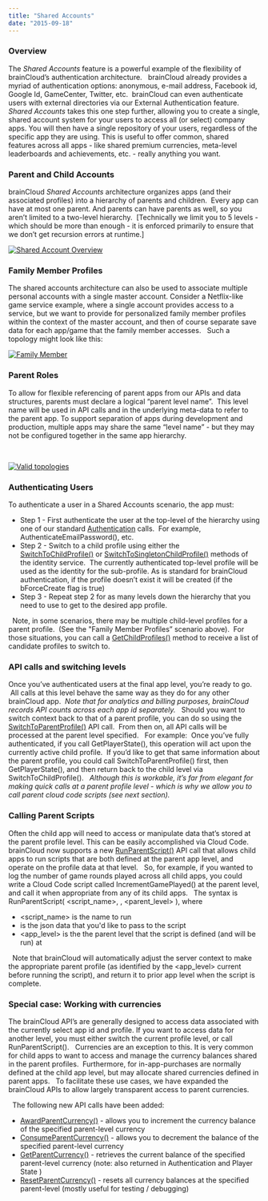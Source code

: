 ```yaml
---
title: "Shared Accounts"
date: "2015-09-18"
---
```


### Overview

The _Shared Accounts_ feature is a powerful example of the flexibility of brainCloud’s authentication architecture.   brainCloud already provides a myriad of authentication options: anonymous, e-mail address, Facebook id, Google Id, GameCenter, Twitter, etc.  brainCloud can even authenticate users with external directories via our External Authentication feature.   _Shared Accounts_ takes this one step further, allowing you to create a single, shared account system for your users to access all (or select) company apps. You will then have a single repository of your users, regardless of the specific app they are using. This is useful to offer common, shared features across all apps - like shared premium currencies, meta-level leaderboards and achievements, etc. - really anything you want.  

### **Parent and Child Accounts**

brainCloud _Shared Accounts_ architecture organizes apps (and their associated profiles) into a hierarchy of parents and children.  Every app can have at most one parent. And parents can have parents as well, so you aren’t limited to a two-level hierarchy.  \[Technically we limit you to 5 levels - which should be more than enough - it is enforced primarily to ensure that we don’t get recursion errors at runtime.\]  

[![Shared Account Overview](images/Shared-Account-Overview-1024x353.png)](images/Shared-Account-Overview.png)

### **Family Member Profiles**

The shared accounts architecture can also be used to associate multiple personal accounts with a single master account. Consider a Netflix-like game service example, where a single account provides access to a service, but we want to provide for personalized family member profiles within the context of the master account, and then of course separate save data for each app/game that the family member accesses.   Such a topology might look like this:

[![Family Member](images/Family-Member-1024x563.png)](images/Family-Member.png)

### **Parent Roles**

To allow for flexible referencing of parent apps from our APIs and data structures, parents must declare a logical “parent level name”.  This level name will be used in API calls and in the underlying meta-data to refer to the parent app. To support separation of apps during development and production, multiple apps may share the same “level name” - but they may not be configured together in the same app hierarchy.

 

[![Valid topologies](images/Valid-topologies-1024x384.png)](images/Valid-topologies.png)

### **Authenticating Users**

To authenticate a user in a Shared Accounts scenario, the app must:

- Step 1 - First authenticate the user at the top-level of the hierarchy using one of our standard [Authentication](/api/capi/authentication) calls.  For example, AuthenticateEmailPassword(), etc.
- Step 2 - Switch to a child profile using either the [SwitchToChildProfile()](/api/capi/identity/switchtochildprofile) or [SwitchToSingletonChildProfile()](/api/capi/identity/switchtosingletonchildprofile) methods of the identity service.  The currently authenticated top-level profile will be used as the identity for the sub-profile. As is standard for brainCloud authentication, if the profile doesn’t exist it will be created (if the bForceCreate flag is true)
- Step 3 - Repeat step 2 for as many levels down the hierarchy that you need to use to get to the desired app profile.

  Note, in some scenarios, there may be multiple child-level profiles for a parent profile.  (See the "Family Member Profiles” scenario above).  For those situations, you can call a [GetChildProfiles()](/api/capi/identity/getchildprofiles) method to receive a list of candidate profiles to switch to.    

### **API calls and switching levels**

Once you’ve authenticated users at the final app level, you’re ready to go.  All calls at this level behave the same way as they do for any other brainCloud app.  _Note that for analytics and billing purposes, brainCloud records API counts across each app id separately._   Should you want to switch context back to that of a parent profile, you can do so using the [SwitchToParentProfile()](/api/capi/identity/switchtoparentprofile) API call.  From then on, all API calls will be processed at the parent level specified.   For example:  Once you’ve fully authenticated, if you call GetPlayerState(), this operation will act upon the currently active child profile.  If you’d like to get that same information about the parent profile, you could call SwitchToParentProfile() first, then GetPlayerState(), and then return back to the child level via SwitchToChildProfile().   _Although this is workable, it’s far from elegant for making quick calls at a parent profile level - which is why we allow you to call parent cloud code scripts (see next section)._

### **Calling Parent Scripts**

Often the child app will need to access or manipulate data that’s stored at the parent profile level. This can be easily accomplished via Cloud Code.   brainCloud now supports a new [RunParentScript()](/api/capi/script/runparentscript) API call that allows child apps to run scripts that are both defined at the parent app level, and operate on the profile data at that level.   So, for example, if you wanted to log the number of game rounds played across all child apps, you could write a Cloud Code script called IncrementGamePlayed() at the parent level, and call it when appropriate from any of its child apps.   The syntax is RunParentScript( <script\_name>, <parameters>, <parent\_level> ), where

- <script\_name> is the name to run
- <parameters> is the json data that you'd like to pass to the script
- <app\_level> is the the parent level that the script is defined (and will be run) at

  Note that brainCloud will automatically adjust the server context to make the appropriate parent profile (as identified by the <app\_level> current before running the script), and return it to prior app level when the script is complete.    

### **Special case: Working with currencies**

The brainCloud API’s are generally designed to access data associated with the currently select app id and profile. If you want to access data for another level, you must either switch the current profile level, or call RunParentScript().   Currencies are an exception to this. It is very common for child apps to want to access and manage the currency balances shared in the parent profiles.  Furthermore, for in-app-purchases are normally defined at the child app level, but may allocate shared currencies defined in parent apps.   To facilitate these use cases, we have expanded the brainCloud APIs to allow largely transparent access to parent currencies.

  The following new API calls have been added:

- [AwardParentCurrency()](/api/capi/product/awardparentcurrency) - allows you to increment the currency balance of the specified parent-level currency
- [ConsumeParentCurrency()](/api/capi/product/consumeparentcurrency) - allows you to decrement the balance of the specified parent-level currency
- [GetParentCurrency()](/api/capi/product/getparentcurrency) - retrieves the current balance of the specified parent-level currency (note: also returned in Authentication and Player State )
- [ResetParentCurrency()](/api/capi/product/resetparentcurrency) - resets all currency balances at the specified parent-level (mostly useful for testing / debugging)
